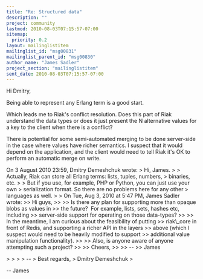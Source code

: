```yaml
---
title: "Re: Structured data"
description: ""
project: community
lastmod: 2010-08-03T07:15:57-07:00
sitemap:
  priority: 0.2
layout: mailinglistitem
mailinglist_id: "msg00831"
mailinglist_parent_id: "msg00830"
author_name: "James Sadler"
project_section: "mailinglistitem"
sent_date: 2010-08-03T07:15:57-07:00
---
```



Hi Dmitry,

Being able to represent any Erlang term is a good start.

Which leads me to Riak's conflict resolution. Does this part of Riak
understand the data types or does it just present the N alternative
values for a key to the client when there is a conflict?

There is potential for some semi-automated merging to be done
server-side in the case where values have richer semantics. I suspect
that it would depend on the application, and the client would need to
tell Riak it's OK to perform an automatic merge on write.

On 3 August 2010 23:59, Dmitry Demeshchuk  wrote:
&gt; Hi, James.
&gt;
&gt; Actually, Riak can store all Erlang terms: lists, tuples, numbers,
&gt; binaries, etc.
&gt;
&gt; But if you use, for example, PHP or Python, you can just use your own
&gt; serialization format. So there are no problems here for any other
&gt; languages as well.
&gt;
&gt; On Tue, Aug 3, 2010 at 5:47 PM, James Sadler  wrote:
&gt;&gt; Hi guys,
&gt;&gt;
&gt;&gt; Is there any plan for supporting more than opaque blobs as values in
&gt;&gt; the future?  For example, lists, sets, hashes etc, including
&gt;&gt; server-side support for operating on those data-types?
&gt;&gt;
&gt;&gt; In the meantime, I am curious about the feasibility of putting
&gt;&gt; riak\\_core in front of Redis, and supporting a richer API in the layers
&gt;&gt; above (which I suspect would need to be heavily modified to support
&gt;&gt; additional value manipulation functionality).
&gt;&gt;
&gt;&gt; Also, is anyone aware of anyone attempting such a project?
&gt;&gt;
&gt;&gt; Cheers,
&gt;&gt;
&gt;&gt; --
&gt;&gt; James

&gt;
&gt;
&gt;
&gt; --
&gt; Best regards,
&gt; Dmitry Demeshchuk
&gt;

-- 
James

